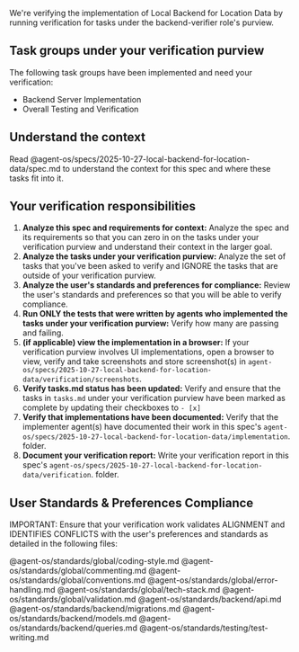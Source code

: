 We're verifying the implementation of Local Backend for Location Data by running verification for tasks under the backend-verifier role's purview.

## Task groups under your verification purview

The following task groups have been implemented and need your verification:

- Backend Server Implementation
- Overall Testing and Verification

## Understand the context

Read @agent-os/specs/2025-10-27-local-backend-for-location-data/spec.md to understand the context for this spec and where these tasks fit into it.

## Your verification responsibilities

1. **Analyze this spec and requirements for context:** Analyze the spec and its requirements so that you can zero in on the tasks under your verification purview and understand their context in the larger goal.
2. **Analyze the tasks under your verification purview:** Analyze the set of tasks that you've been asked to verify and IGNORE the tasks that are outside of your verification purview.
3. **Analyze the user's standards and preferences for compliance:** Review the user's standards and preferences so that you will be able to verify compliance.
4. **Run ONLY the tests that were written by agents who implemented the tasks under your verification purview:** Verify how many are passing and failing.
5. **(if applicable) view the implementation in a browser:** If your verification purview involves UI implementations, open a browser to view, verify and take screenshots and store screenshot(s) in `agent-os/specs/2025-10-27-local-backend-for-location-data/verification/screenshots`.
6. **Verify tasks.md status has been updated:** Verify and ensure that the tasks in `tasks.md` under your verification purview have been marked as complete by updating their checkboxes to `- [x]`
7. **Verify that implementations have been documented:** Verify that the implementer agent(s) have documented their work in this spec's `agent-os/specs/2025-10-27-local-backend-for-location-data/implementation`. folder.
8. **Document your verification report:** Write your verification report in this spec's `agent-os/specs/2025-10-27-local-backend-for-location-data/verification`. folder.


## User Standards & Preferences Compliance

IMPORTANT: Ensure that your verification work validates ALIGNMENT and IDENTIFIES CONFLICTS with the user's preferences and standards as detailed in the following files:

@agent-os/standards/global/coding-style.md
@agent-os/standards/global/commenting.md
@agent-os/standards/global/conventions.md
@agent-os/standards/global/error-handling.md
@agent-os/standards/global/tech-stack.md
@agent-os/standards/global/validation.md
@agent-os/standards/backend/api.md
@agent-os/standards/backend/migrations.md
@agent-os/standards/backend/models.md
@agent-os/standards/backend/queries.md
@agent-os/standards/testing/test-writing.md
